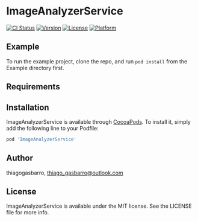 # ImageAnalyzerService

[![CI Status](https://img.shields.io/travis/thiagogasbarro/ImageAnalyzerService.svg?style=flat)](https://travis-ci.org/thiagogasbarro/ImageAnalyzerService)
[![Version](https://img.shields.io/cocoapods/v/ImageAnalyzerService.svg?style=flat)](https://cocoapods.org/pods/ImageAnalyzerService)
[![License](https://img.shields.io/cocoapods/l/ImageAnalyzerService.svg?style=flat)](https://cocoapods.org/pods/ImageAnalyzerService)
[![Platform](https://img.shields.io/cocoapods/p/ImageAnalyzerService.svg?style=flat)](https://cocoapods.org/pods/ImageAnalyzerService)

## Example

To run the example project, clone the repo, and run `pod install` from the Example directory first.

## Requirements

## Installation

ImageAnalyzerService is available through [CocoaPods](https://cocoapods.org). To install
it, simply add the following line to your Podfile:

```ruby
pod 'ImageAnalyzerService'
```

## Author

thiagogasbarro, thiago_gasbarro@outlook.com

## License

ImageAnalyzerService is available under the MIT license. See the LICENSE file for more info.
